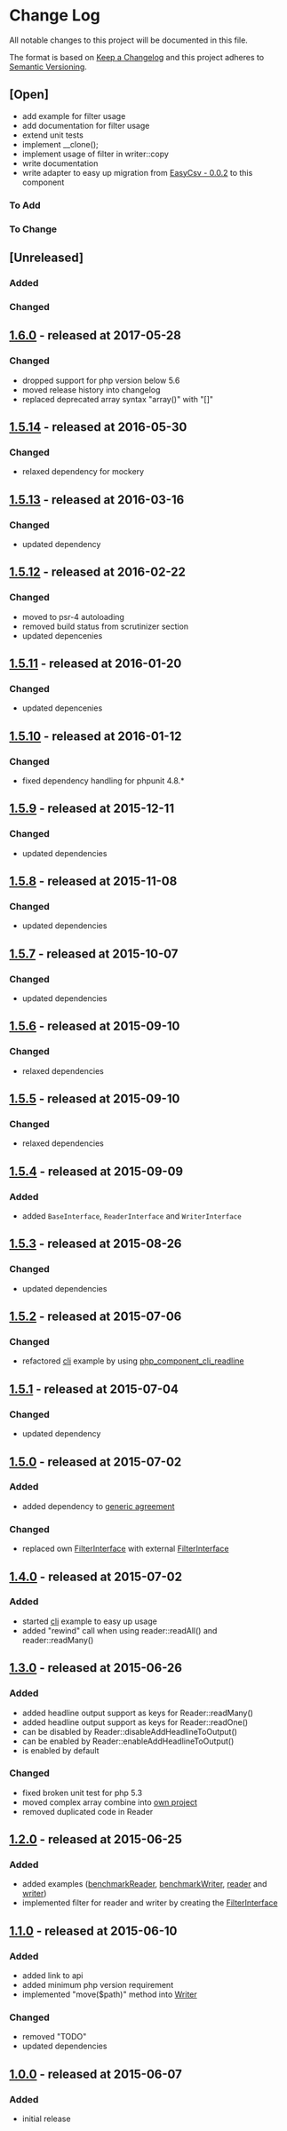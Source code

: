 # Change Log

All notable changes to this project will be documented in this file.

The format is based on [Keep a Changelog](http://keepachangelog.com/)
and this project adheres to [Semantic Versioning](http://semver.org/).

## [Open]

* add example for filter usage
* add documentation for filter usage
* extend unit tests
* implement \_\_clone();
* implement usage of filter in writer::copy
* write documentation
* write adapter to easy up migration from [EasyCsv - 0.0.2](https://github.com/jwage/easy-csv/tree/0.0.2/lib/EasyCSV) to this component

### To Add

### To Change

## [Unreleased]

### Added

### Changed

## [1.6.0](https://github.com/bazzline/php_component_csv/tree/1.6.0) - released at 2017-05-28

### Changed

* dropped support for php version below 5.6
* moved release history into changelog
* replaced deprecated array syntax "array()" with "[]"

## [1.5.14](https://github.com/bazzline/php_component_csv/tree/1.5.14) - released at 2016-05-30

### Changed

* relaxed dependency for mockery

## [1.5.13](https://github.com/bazzline/php_component_csv/tree/1.5.13) - released at 2016-03-16

### Changed

* updated dependency

## [1.5.12](https://github.com/bazzline/php_component_csv/tree/1.5.12) - released at 2016-02-22

### Changed

* moved to psr-4 autoloading
* removed build status from scrutinizer section
* updated depencenies

## [1.5.11](https://github.com/bazzline/php_component_csv/tree/1.5.11) - released at 2016-01-20

### Changed

* updated depencenies

## [1.5.10](https://github.com/bazzline/php_component_csv/tree/1.5.10) - released at 2016-01-12

### Changed

* fixed dependency handling for phpunit 4.8.*

## [1.5.9](https://github.com/bazzline/php_component_csv/tree/1.5.9) - released at 2015-12-11

### Changed

* updated dependencies

## [1.5.8](https://github.com/bazzline/php_component_csv/tree/1.5.8) - released at 2015-11-08

### Changed

* updated dependencies

## [1.5.7](https://github.com/bazzline/php_component_csv/tree/1.5.7) - released at 2015-10-07

### Changed

* updated dependencies

## [1.5.6](https://github.com/bazzline/php_component_csv/tree/1.5.6) - released at 2015-09-10

### Changed

* relaxed dependencies

## [1.5.5](https://github.com/bazzline/php_component_csv/tree/1.5.5) - released at 2015-09-10

### Changed

* relaxed dependencies

## [1.5.4](https://github.com/bazzline/php_component_csv/tree/1.5.4) - released at 2015-09-09

### Added

* added `BaseInterface`, `ReaderInterface` and `WriterInterface`

## [1.5.3](https://github.com/bazzline/php_component_csv/tree/1.5.3) - released at 2015-08-26

### Changed

* updated dependencies

## [1.5.2](https://github.com/bazzline/php_component_csv/tree/1.5.2) - released at 2015-07-06

### Changed

* refactored [cli](https://github.com/bazzline/php_component_csv/blob/master/example/cli) example by using [php_component_cli_readline](https://github.com/bazzline/php_component_cli_readline)

## [1.5.1](https://github.com/bazzline/php_component_csv/tree/1.5.1) - released at 2015-07-04

### Changed

* updated dependency

## [1.5.0](https://github.com/bazzline/php_component_csv/tree/1.5.0) - released at 2015-07-02

### Added

* added dependency to [generic agreement](https://github.com/bazzline/php_component_generic_agreement)

### Changed

* replaced own [FilterInterface](https://github.com/bazzline/php_component_csv/blob/1.4.0/source/Net/Bazzline/Component/Csv/Filter/FilterInterface.php) with external [FilterInterface](https://github.com/bazzline/php_component_generic_agreement/blob/master/source/Net/Bazzline/Component/GenericAgreement/Data/FilterableInterface.php)

## [1.4.0](https://github.com/bazzline/php_component_csv/tree/1.4.0) - released at 2015-07-02

### Added

* started [cli](https://github.com/bazzline/php_component_csv/blob/master/example/cli) example to easy up usage
* added "rewind" call when using reader::readAll() and reader::readMany()

## [1.3.0](https://github.com/bazzline/php_component_csv/tree/1.3.0) - released at 2015-06-26

### Added


* added headline output support as keys for Reader::readMany()
* added headline output support as keys for Reader::readOne()
* can be disabled by Reader::disableAddHeadlineToOutput()
* can be enabled by Reader::enableAddHeadlineToOutput()
* is enabled by default

### Changed

* fixed broken unit test for php 5.3
* moved complex array combine into [own project](https://github.com/bazzline/php_component_toolbox/blob/master/source/Net/Bazzline/Component/Toolbox/HashMap/Combine.php)
* removed duplicated code in Reader

## [1.2.0](https://github.com/bazzline/php_component_csv/tree/1.2.0) - released at 2015-06-25

### Added

* added examples ([benchmarkReader](https://github.com/bazzline/php_component_csv/blob/master/example/benchmarkReader), [benchmarkWriter](https://github.com/bazzline/php_component_csv/blob/master/example/benchmarkWriter), [reader](https://github.com/bazzline/php_component_csv/blob/master/example/reader) and [writer](https://github.com/bazzline/php_component_csv/blob/master/example/writer))
* implemented filter for reader and writer by creating the [FilterInterface](https://github.com/bazzline/php_component_csv/blob/1.2.0/source/Net/Bazzline/Component/Csv/Filter/FilterInterface.php)

## [1.1.0](https://github.com/bazzline/php_component_csv/tree/1.1.0) - released at 2015-06-10

### Added

* added link to api
* added minimum php version requirement
* implemented "move($path)" method into [Writer](https://github.com/bazzline/php_component_csv/blob/master/source/Net/Bazzline/Component/Csv/Writer/Writer.php)

### Changed

* removed "TODO"
* updated dependencies

## [1.0.0](https://github.com/bazzline/php_component_csv/tree/1.0.0) - released at 2015-06-07

### Added

* initial release
